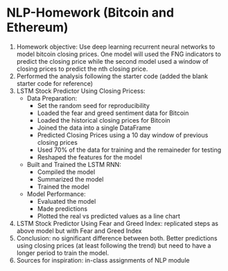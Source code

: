 # NLP-Homework (Bitcoin and Ethereum)
1. Homework objective: Use deep learning recurrent neural networks to model bitcoin closing prices. One model will used the FNG indicators to predict the closing price while the second model used a window of closing prices to predict the nth closing price.
2. Performed the analysis following the starter code (added the blank starter code for reference)
3. LSTM Stock Predictor Using Closing Pricess:
    * Data Preparation: 
      * Set the random seed for reproducibility
      * Loaded the fear and greed sentiment data for Bitcoin
      * Loaded the historical closing prices for Bitcoin
      * Joined the data into a single DataFrame
      * Predicted Closing Prices using a 10 day window of previous closing prices
      * Used 70% of the data for training and the remaineder for testing
      * Reshaped the features for the model
    * Built and Trained the LSTM RNN:
      * Compiled the model
      * Summarized the model
      * Trained the model
    * Model Performance:
      * Evaluated the model
      * Made predictions
      * Plotted the real vs predicted values as a line chart
4. LSTM Stock Predictor Using Fear and Greed Index: replicated steps as above model but with Fear and Greed Index
5. Conclusion: no significant difference between both. Better predictions using closing prices (at least following the trend) but need to have a longer period to train the model. 
6. Sources for inspiration: in-class assignments of NLP module
      
